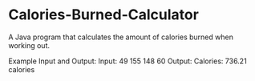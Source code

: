# Calories-Burned-Calculator
A Java program that calculates the amount of calories burned when working out. 

Example Input and Output:
Input: 49 155 148 60
Output: Calories: 736.21 calories
